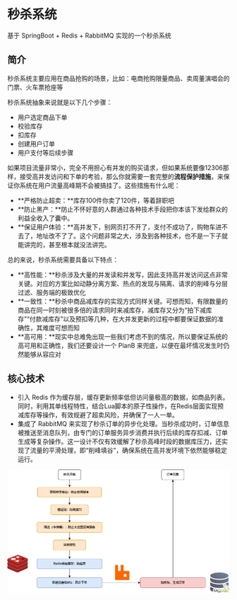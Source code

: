 # 秒杀系统

基于 SpringBoot + Redis + RabbitMQ 实现的一个秒杀系统

## 简介

秒杀系统主要应用在商品抢购的场景，比如：电商抢购限量商品、卖周董演唱会的门票、火车票抢座等

秒杀系统抽象来说就是以下几个步骤：

- 用户选定商品下单
- 校验库存
- 扣库存
- 创建用户订单
- 用户支付等后续步骤

如果项目流量非常小，完全不用担心有并发的购买请求，但如果系统要像12306那样，接受高并发访问和下单的考验，那么你就需要一套完整的**流程保护措施**，来保证你系统在用户流量高峰期不会被搞挂了。这些措施有什么呢：

- **严格防止超卖：**库存100件你卖了120件，等着辞职吧
- **防止黑产：**防止不怀好意的人群通过各种技术手段把你本该下发给群众的利益全收入了囊中。
- **保证用户体验：**高并发下，别网页打不开了，支付不成功了，购物车进不去了，地址改不了了。这个问题非常之大，涉及到各种技术，也不是一下子就能讲完的，甚至根本就没法讲完。

总的来说，秒杀系统需要具备以下特点：

- **高性能：**秒杀涉及大量的并发读和并发写，因此支持高并发访问这点非常关键。对应的方案比如动静分离方案、热点的发现与隔离、请求的削峰与分层过滤、服务端的极致优化
- **一致性：**秒杀中商品减库存的实现方式同样关键。可想而知，有限数量的商品在同一时刻被很多倍的请求同时来减库存，减库存又分为“拍下减库存”“付款减库存”以及预扣等几种，在大并发更新的过程中都要保证数据的准确性，其难度可想而知
- **高可用：**现实中总难免出现一些我们考虑不到的情况，所以要保证系统的高可用和正确性，我们还要设计一个 PlanB 来兜底，以便在最坏情况发生时仍然能够从容应对

## 核心技术

- 引入 Redis 作为缓存层，缓存更新频率低但访问量极高的数据，如商品列表。同时，利用其单线程特性，结合Lua脚本的原子性操作，在Redis层面实现预减库存等操作，有效规避了超卖风险，并确保了一人一单。
- 集成了 RabbitMQ 来实现了秒杀订单的异步化处理。当秒杀成功时，订单信息被推送至消息队列，由专门的订单服务异步消费并执行后续的库存扣减、订单生成等复杂操作。这一设计不仅有效缓解了秒杀高峰时段的数据库压力，还实现了流量的平滑处理，即“削峰填谷”，确保系统在高并发环境下依然能够稳定运行。





![img](.\README.assets\秒杀流程.drawio.png)